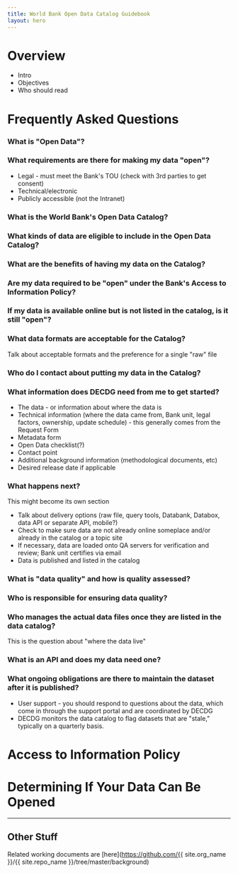 ```yaml
---
title: World Bank Open Data Catalog Guidebook
layout: hero
---
```

  
# Overview #

* Intro
* Objectives
* Who should read

# Frequently Asked Questions #

### What is "Open Data"?

### What requirements are there for making my data "open"?

* Legal - must meet the Bank's TOU (check with 3rd parties to get consent)
* Technical/electronic
* Publicly accessible (not the Intranet)

### What is the World Bank's Open Data Catalog?

### What kinds of data are eligible to include in the Open Data Catalog?

### What are the benefits of having my data on the Catalog?

### Are my data required to be "open" under the Bank's Access to Information Policy?

### If my data is available online but is not listed in the catalog, is it still "open"?

### What data formats are acceptable for the Catalog?

Talk about acceptable formats and the preference for a single "raw" file

### Who do I contact about putting my data in the Catalog?

### What information does DECDG need from me to get started?

* The data - or information about where the data is
* Technical information (where the data came from, Bank unit, legal factors, ownership, update schedule) - this generally comes from the Request Form
* Metadata form
* Open Data checklist(?)
* Contact point
* Additional background information (methodological documents, etc)
* Desired release date if applicable

### What happens next?

This might become its own section

* Talk about delivery options (raw file, query tools, Databank, Databox, data API or separate API, mobile?)
* Check to make sure data are not already online someplace and/or already in the catalog or a topic site
* If necessary, data are loaded onto QA servers for verification and review; Bank unit certifies via email
* Data is published and listed in the catalog

### What is "data quality" and how is quality assessed?

### Who is responsible for ensuring data quality?

### Who manages the actual data files once they are listed in the data catalog?

This is the question about "where the data live"

### What is an API and does my data need one?

### What ongoing obligations are there to maintain the dataset after it is published?

* User support - you should respond to questions about the data, which come in through the support portal and are coordinated by DECDG
* DECDG monitors the data catalog to flag datasets that are "stale," typically on a quarterly basis.


# Access to Information Policy

# Determining If Your Data Can Be Opened 


----

## Other Stuff ##

Related working documents are [here](https://github.com/{{ site.org_name }}/{{ site.repo_name }}/tree/master/background)
